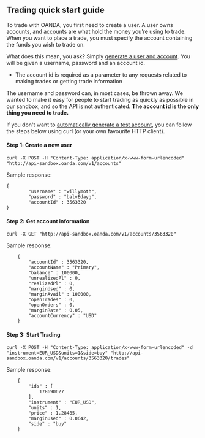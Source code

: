 Trading quick start guide
---

To trade with OANDA, you first need to create a user.  A user owns accounts, and accounts are what hold the money you’re using to trade.  When you want to place a trade, you must specify the account containing the funds you wish to trade on.

What does this mean, you ask?  Simply [generate a user and account](http://oanda.github.com/gen-account.html).  You will be given a username, password and an account id.

* The account id is required as a parameter to any requests related to making trades or getting trade information

The username and password can, in most cases, be thrown away.  We wanted to make it easy for people to start trading as quickly as possible in our sandbox, and so the API is not authenticated.  **The account id is the only thing you need to trade.**

If you don't want to [automatically generate a test account](http://oanda.github.com/gen-account.html), you can follow the steps below using curl (or your own favourite HTTP client).

#### Step 1: Create a new user
	curl -X POST -H "Content-Type: application/x-www-form-urlencoded" "http://api-sandbox.oanda.com/v1/accounts"

Sample response:

	{
            "username" : "willymoth",
            "password" : "balvEdayg",
            "accountId" : 3563320
	}
#### Step 2: Get account information
	curl -X GET "http://api-sandbox.oanda.com/v1/accounts/3563320"

Sample response:

    	{
            "accountId" : 3563320,
            "accountName" : "Primary",
            "balance" : 100000,
            "unrealizedPl" : 0,
            "realizedPl" : 0,
            "marginUsed" : 0,
            "marginAvail" : 100000,
            "openTrades" : 0,
            "openOrders" : 0,
            "marginRate" : 0.05,
            "accountCurrency" : "USD"
    	}

#### Step 3: Start Trading
	curl -X POST -H "Content-Type: application/x-www-form-urlencoded" -d "instrument=EUR_USD&units=1&side=buy" "http://api-sandbox.oanda.com/v1/accounts/3563320/trades"

Sample response:

        {
            "ids" : [
                178690627
            ],
            "instrument" : "EUR_USD",
            "units" : 1,
            "price" : 1.28485,
            "marginUsed" : 0.0642,
            "side" : "buy"
        }

